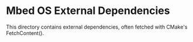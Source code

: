 # Mbed OS External Dependencies

This directory contains external dependencies, often fetched with CMake's
FetchContent().
